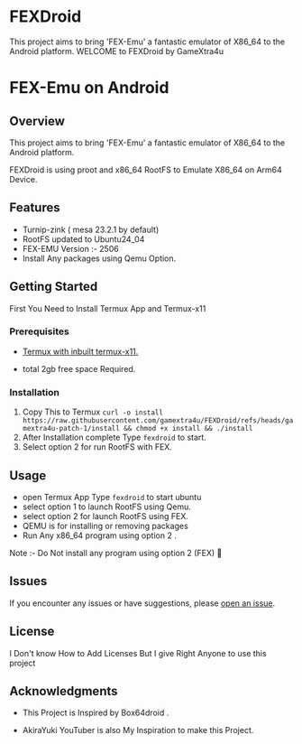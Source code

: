 # FEXDroid
This project aims to bring 'FEX-Emu' a fantastic emulator of X86_64 to the Android platform. 
WELCOME to FEXDroid by GameXtra4u


# FEX-Emu on Android

## Overview
This project aims to bring 'FEX-Emu' a fantastic emulator of X86_64 to the Android platform. 

FEXDroid is using proot and x86_64 RootFS to Emulate X86_64 on Arm64 Device.

## Features
- Turnip-zink ( mesa 23.2.1 by default)
- RootFS updated to Ubuntu24_04
- FEX-EMU Version :- 2506
- Install Any packages using Qemu Option.

## Getting Started
First You Need to Install Termux App and Termux-x11

### Prerequisites

- [Termux with inbuilt termux-x11.](https://github.com/jiaxinchen-max/termux-app)

- total 2gb free space Required.

### Installation
1.   Copy This to Termux
 `curl -o install https://raw.githubusercontent.com/gamextra4u/FEXDroid/refs/heads/gamextra4u-patch-1/install && chmod +x install && ./install`
2. After Installation complete Type `fexdroid` to start.
3. Select option 2 for run RootFS with FEX.

## Usage
- open Termux App Type `fexdroid` to start ubuntu
- select option 1 to launch RootFS using Qemu.
- select option 2 for launch RootFS using FEX.
- QEMU is for installing or removing packages
- Run Any x86_64 program using option 2 .

Note :- Do Not install any program using option 2 (FEX) 🚫 


## Issues
If you encounter any issues or have suggestions, please [open an issue](https://github.com/gamextra4u/FEXDroid/issues).
## License
I Don't know How to Add Licenses
But I give Right Anyone to use this project

## Acknowledgments
- This Project is Inspired by Box64droid .

- AkiraYuki YouTuber is also My Inspiration to make this Project.
